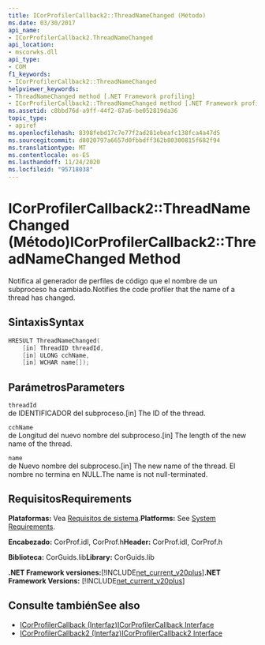 ```yaml
---
title: ICorProfilerCallback2::ThreadNameChanged (Método)
ms.date: 03/30/2017
api_name:
- ICorProfilerCallback2.ThreadNameChanged
api_location:
- mscorwks.dll
api_type:
- COM
f1_keywords:
- ICorProfilerCallback2::ThreadNameChanged
helpviewer_keywords:
- ThreadNameChanged method [.NET Framework profiling]
- ICorProfilerCallback2::ThreadNameChanged method [.NET Framework profiling]
ms.assetid: c8bbd76d-a9ff-44f2-87a6-be052819da36
topic_type:
- apiref
ms.openlocfilehash: 8398febd17c7e77f2ad281ebeafc138fca4a47d5
ms.sourcegitcommit: d8020797a6657d0fbbdff362b80300815f682f94
ms.translationtype: MT
ms.contentlocale: es-ES
ms.lasthandoff: 11/24/2020
ms.locfileid: "95718038"
---
```

# <a name="icorprofilercallback2threadnamechanged-method"></a><span data-ttu-id="49dfa-102">ICorProfilerCallback2::ThreadNameChanged (Método)</span><span class="sxs-lookup"><span data-stu-id="49dfa-102">ICorProfilerCallback2::ThreadNameChanged Method</span></span>

<span data-ttu-id="49dfa-103">Notifica al generador de perfiles de código que el nombre de un subproceso ha cambiado.</span><span class="sxs-lookup"><span data-stu-id="49dfa-103">Notifies the code profiler that the name of a thread has changed.</span></span>  
  
## <a name="syntax"></a><span data-ttu-id="49dfa-104">Sintaxis</span><span class="sxs-lookup"><span data-stu-id="49dfa-104">Syntax</span></span>  
  
```cpp  
HRESULT ThreadNameChanged(  
    [in] ThreadID threadId,  
    [in] ULONG cchName,  
    [in] WCHAR name[]);  
```  
  
## <a name="parameters"></a><span data-ttu-id="49dfa-105">Parámetros</span><span class="sxs-lookup"><span data-stu-id="49dfa-105">Parameters</span></span>  

 `threadId`  
 <span data-ttu-id="49dfa-106">de IDENTIFICADOR del subproceso.</span><span class="sxs-lookup"><span data-stu-id="49dfa-106">[in] The ID of the thread.</span></span>  
  
 `cchName`  
 <span data-ttu-id="49dfa-107">de Longitud del nuevo nombre del subproceso.</span><span class="sxs-lookup"><span data-stu-id="49dfa-107">[in] The length of the new name of the thread.</span></span>  
  
 `name`  
 <span data-ttu-id="49dfa-108">de Nuevo nombre del subproceso.</span><span class="sxs-lookup"><span data-stu-id="49dfa-108">[in] The new name of the thread.</span></span> <span data-ttu-id="49dfa-109">El nombre no termina en NULL.</span><span class="sxs-lookup"><span data-stu-id="49dfa-109">The name is not null-terminated.</span></span>  
  
## <a name="requirements"></a><span data-ttu-id="49dfa-110">Requisitos</span><span class="sxs-lookup"><span data-stu-id="49dfa-110">Requirements</span></span>  

 <span data-ttu-id="49dfa-111">**Plataformas:** Vea [Requisitos de sistema](../../get-started/system-requirements.md).</span><span class="sxs-lookup"><span data-stu-id="49dfa-111">**Platforms:** See [System Requirements](../../get-started/system-requirements.md).</span></span>  
  
 <span data-ttu-id="49dfa-112">**Encabezado:** CorProf.idl, CorProf.h</span><span class="sxs-lookup"><span data-stu-id="49dfa-112">**Header:** CorProf.idl, CorProf.h</span></span>  
  
 <span data-ttu-id="49dfa-113">**Biblioteca:** CorGuids.lib</span><span class="sxs-lookup"><span data-stu-id="49dfa-113">**Library:** CorGuids.lib</span></span>  
  
 <span data-ttu-id="49dfa-114">**.NET Framework versiones:**[!INCLUDE[net_current_v20plus](../../../../includes/net-current-v20plus-md.md)]</span><span class="sxs-lookup"><span data-stu-id="49dfa-114">**.NET Framework Versions:** [!INCLUDE[net_current_v20plus](../../../../includes/net-current-v20plus-md.md)]</span></span>  
  
## <a name="see-also"></a><span data-ttu-id="49dfa-115">Consulte también</span><span class="sxs-lookup"><span data-stu-id="49dfa-115">See also</span></span>

- [<span data-ttu-id="49dfa-116">ICorProfilerCallback (Interfaz)</span><span class="sxs-lookup"><span data-stu-id="49dfa-116">ICorProfilerCallback Interface</span></span>](icorprofilercallback-interface.md)
- [<span data-ttu-id="49dfa-117">ICorProfilerCallback2 (Interfaz)</span><span class="sxs-lookup"><span data-stu-id="49dfa-117">ICorProfilerCallback2 Interface</span></span>](icorprofilercallback2-interface.md)
